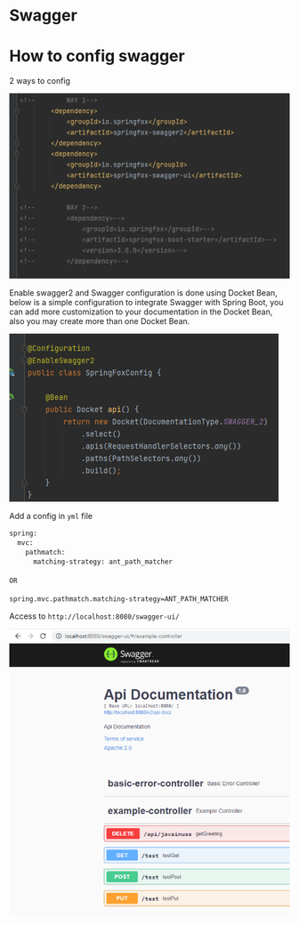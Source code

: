 # Swagger

# How to config swagger

2 ways to config 

![img.png](img.png)

Enable swagger2 and Swagger configuration is done using Docket Bean, below is a simple configuration to integrate
Swagger with Spring Boot, you can add more customization to your documentation in the Docket Bean, also you may create
more than one Docket Bean.

![img_1.png](img_1.png)

Add a config in `yml` file

```xml
spring:
  mvc:
    pathmatch:
      matching-strategy: ant_path_matcher

OR

spring.mvc.pathmatch.matching-strategy=ANT_PATH_MATCHER
```

Access to `http://localhost:8080/swagger-ui/`

![img_2.png](img_2.png)
